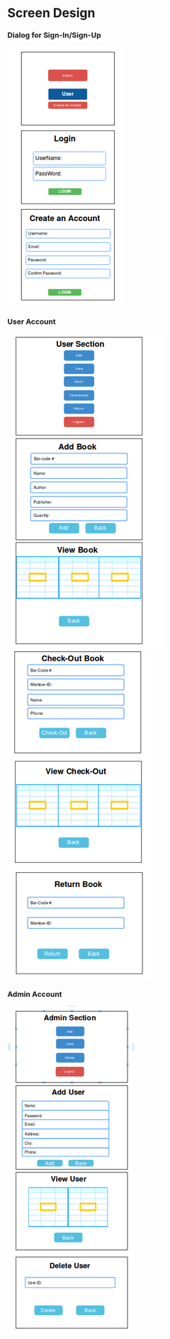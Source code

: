 
# Screen Design

### Dialog for Sign-In/Sign-Up
![Home Page](images/screenDesign1.png)

### User Account
![User Account](images/screenDesign2.png) 
![User Account](images/screenDesign3.png)
 
### Admin Account
![Admin Account](images/screenDesign4.png)